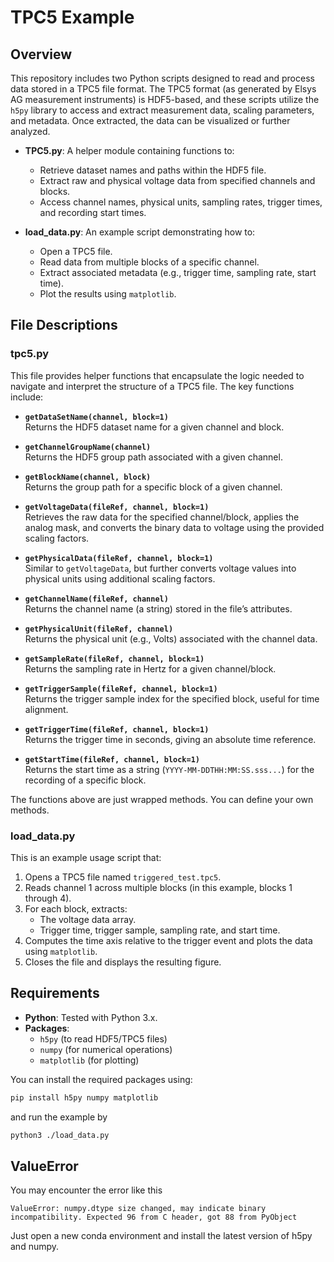 # TPC5 Example

## Overview

This repository includes two Python scripts designed to read and process data stored in a TPC5 file format. The TPC5 format (as generated by Elsys AG measurement instruments) is HDF5-based, and these scripts utilize the `h5py` library to access and extract measurement data, scaling parameters, and metadata. Once extracted, the data can be visualized or further analyzed.

- **TPC5.py**: A helper module containing functions to:
  - Retrieve dataset names and paths within the HDF5 file.
  - Extract raw and physical voltage data from specified channels and blocks.
  - Access channel names, physical units, sampling rates, trigger times, and recording start times.

- **load_data.py**: An example script demonstrating how to:
  - Open a TPC5 file.
  - Read data from multiple blocks of a specific channel.
  - Extract associated metadata (e.g., trigger time, sampling rate, start time).
  - Plot the results using `matplotlib`.

## File Descriptions

### tpc5.py

This file provides helper functions that encapsulate the logic needed to navigate and interpret the structure of a TPC5 file. The key functions include:

- **`getDataSetName(channel, block=1)`**  
  Returns the HDF5 dataset name for a given channel and block.

- **`getChannelGroupName(channel)`**  
  Returns the HDF5 group path associated with a given channel.

- **`getBlockName(channel, block)`**  
  Returns the group path for a specific block of a given channel.

- **`getVoltageData(fileRef, channel, block=1)`**  
  Retrieves the raw data for the specified channel/block, applies the analog mask, and converts the binary data to voltage using the provided scaling factors.

- **`getPhysicalData(fileRef, channel, block=1)`**  
  Similar to `getVoltageData`, but further converts voltage values into physical units using additional scaling factors.

- **`getChannelName(fileRef, channel)`**  
  Returns the channel name (a string) stored in the file’s attributes.

- **`getPhysicalUnit(fileRef, channel)`**  
  Returns the physical unit (e.g., Volts) associated with the channel data.

- **`getSampleRate(fileRef, channel, block=1)`**  
  Returns the sampling rate in Hertz for a given channel/block.

- **`getTriggerSample(fileRef, channel, block=1)`**  
  Returns the trigger sample index for the specified block, useful for time alignment.

- **`getTriggerTime(fileRef, channel, block=1)`**  
  Returns the trigger time in seconds, giving an absolute time reference.

- **`getStartTime(fileRef, channel, block=1)`**  
  Returns the start time as a string (`YYYY-MM-DDTHH:MM:SS.sss...`) for the recording of a specific block.

The functions above are just wrapped methods. You can define your own methods.

### load_data.py

This is an example usage script that:
1. Opens a TPC5 file named `triggered_test.tpc5`.
2. Reads channel 1 across multiple blocks (in this example, blocks 1 through 4).
3. For each block, extracts:
   - The voltage data array.
   - Trigger time, trigger sample, sampling rate, and start time.
4. Computes the time axis relative to the trigger event and plots the data using `matplotlib`.
5. Closes the file and displays the resulting figure.

## Requirements

- **Python**: Tested with Python 3.x.
- **Packages**:
  - `h5py` (to read HDF5/TPC5 files)
  - `numpy` (for numerical operations)
  - `matplotlib` (for plotting)

You can install the required packages using:
```bash
pip install h5py numpy matplotlib
```

and run the example by
```bash
python3 ./load_data.py
```

## ValueError

You may encounter the error like this

`ValueError: numpy.dtype size changed, may indicate binary incompatibility. Expected 96 from C header, got 88 from PyObject`

Just open a new conda environment and install the latest version of h5py and numpy.
